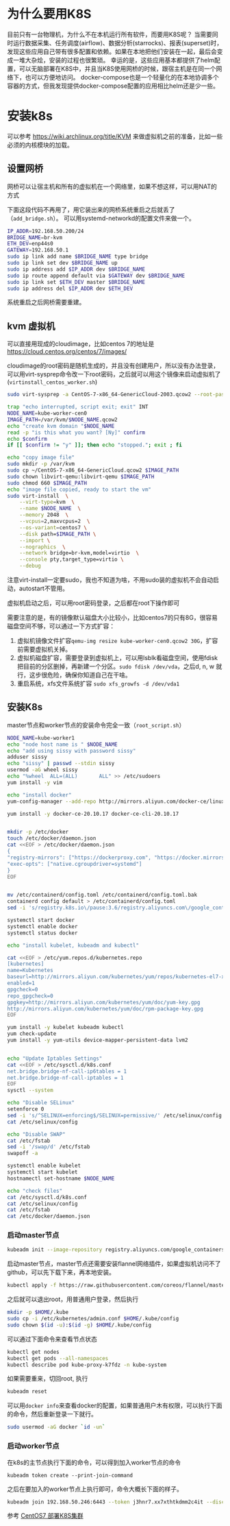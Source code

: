 # 为什么要用K8S
目前只有一台物理机，为什么不在本机运行所有软件，而要用K8S呢？
当需要同时运行数据采集、任务调度(airflow)、数据分析(starrocks)、报表(superset)时，发现这些应用自己带有很多配置和依赖。如果在本地把他们安装在一起，最后会变成一堆大杂烩，安装的过程也很繁琐。
幸运的是，这些应用基本都提供了helm配置，可以无脑部署在K8S中，并且当K8S使用网桥的时候，跟宿主机是在同一个网络下，也可以方便地访问。
docker-compose也是一个轻量化的在本地协调多个容器的方式，但我发现提供docker-compose配置的应用相比helm还是少一些。
# 安装k8s
可以参考 https://wiki.archlinux.org/title/KVM 来做虚拟机之前的准备，比如一些必须的内核模块的加载。

## 设置网桥 

网桥可以让宿主机和所有的虚拟机在一个网络里，如果不想这样，可以用NAT的方式

下面这段代码不再用了，用它装出来的网桥系统重启之后就丢了（`add_bridge.sh`）。 可以用systemd-networkd的配置文件来做一个。

```bash
IP_ADDR=192.168.50.200/24
BRIDGE_NAME=br-kvm
ETH_DEV=enp44s0
GATEWAY=192.168.50.1
sudo ip link add name $BRIDGE_NAME type bridge
sudo ip link set dev $BRIDGE_NAME up
sudo ip address add $IP_ADDR dev $BRIDGE_NAME
sudo ip route append default via $GATEWAY dev $BRIDGE_NAME
sudo ip link set $ETH_DEV master $BRIDGE_NAME
sudo ip address del $IP_ADDR dev $ETH_DEV
```
系统重启之后网桥需要重建。 

## kvm 虚拟机
可以直接用现成的cloudimage，比如centos 7的地址是
https://cloud.centos.org/centos/7/images/

cloudimage的root密码是随机生成的，并且没有创建用户，所以没有办法登录，可以用virt-sysprep命令改一下root密码，之后就可以用这个镜像来启动虚拟机了 (`virtinstall_centos_worker.sh`) 

```bash
sudo virt-sysprep -a CentOS-7-x86_64-GenericCloud-2003.qcow2 --root-password password:super 
```

```bash
trap "echo interrupted, script exit; exit" INT
NODE_NAME=kube-worker-cen0
IMAGE_PATH=/var/kvm/$NODE_NAME.qcow2
echo "create kvm domain "$NODE_NAME
read -p "is this what you want? [Ny]" confirm
echo $confirm
if [[ $confirm != "y" ]]; then echo "stopped."; exit ; fi

echo "copy image file"
sudo mkdir -p /var/kvm
sudo cp ~/CentOS-7-x86_64-GenericCloud.qcow2 $IMAGE_PATH
sudo chown libvirt-qemu:libvirt-qemu $IMAGE_PATH
sudo chmod 660 $IMAGE_PATH
echo "image file copied, ready to start the vm"
sudo virt-install  \
    --virt-type=kvm  \
    --name $NODE_NAME  \
    --memory 2048  \
    --vcpus=2,maxvcpus=2  \
    --os-variant=centos7 \
    --disk path=$IMAGE_PATH \
    --import \
    --nographics  \
    --network bridge=br-kvm,model=virtio  \
    --console pty,target_type=virtio \
    --debug 
```
注意virt-install一定要sudo，我也不知道为啥，不用sudo装的虚拟机不会自动启动，autostart不管用。


虚拟机启动之后，可以用root密码登录，之后都在root下操作即可

需要注意的是，有的镜像默认磁盘大小比较小，比如centos7的只有8G，很容易磁盘空间不够，可以通过一下方式扩容：
1. 虚拟机镜像文件扩容`qemu-img resize kube-worker-cen0.qcow2 30G`，扩容前需要虚拟机关掉。
2. 虚拟机磁盘扩容，需要登录到虚拟机上，可以用lsblk看磁盘空间，使用fdisk把目前的分区删掉，再新建一个分区。`sudo fdisk /dev/vda`，之后d, n, w 就行，这步很危险，确保你知道自己在干啥。
3. 重启系统，xfs文件系统扩容 `sudo xfs_growfs -d /dev/vda1`

## 安装K8s
master节点和worker节点的安装命令完全一致（`root_script.sh`）

```bash
NODE_NAME=kube-worker1
echo "node host name is " $NODE_NAME
echo "add using sissy with password sissy"
adduser sissy
echo "sissy" | passwd --stdin sissy
usermod -aG wheel sissy
echo "%wheel  ALL=(ALL)       ALL" >> /etc/sudoers
yum install -y vim

echo "install docker"
yum-config-manager --add-repo http://mirrors.aliyun.com/docker-ce/linux/centos/docker-ce.repo

yum install -y docker-ce-20.10.17 docker-ce-cli-20.10.17


mkdir -p /etc/docker
touch /etc/docker/daemon.json
cat <<EOF > /etc/docker/daemon.json 
{
"registry-mirrors": ["https://dockerproxy.com", "https://docker.mirrors.ustc.edu.cn"],
"exec-opts": ["native.cgroupdriver=systemd"]
}
EOF


mv /etc/containerd/config.toml /etc/containerd/config.toml.bak
containerd config default > /etc/containerd/config.toml
sed -i 's/registry.k8s.io\/pause:3.6/registry.aliyuncs.com\/google_containers\/pause:3.9/' /etc/containerd/config.toml

systemctl start docker
systemctl enable docker
systemctl status docker

echo "install kubelet, kubeadm and kubectl"

cat <<EOF > /etc/yum.repos.d/kubernetes.repo
[kubernetes]
name=Kubernetes
baseurl=http://mirrors.aliyun.com/kubernetes/yum/repos/kubernetes-el7-x86_64
enabled=1
gpgcheck=0
repo_gpgcheck=0
gpgkey=http://mirrors.aliyun.com/kubernetes/yum/doc/yum-key.gpg
http://mirrors.aliyun.com/kubernetes/yum/doc/rpm-package-key.gpg
EOF

yum install -y kubelet kubeadm kubectl
yum check-update
yum install -y yum-utils device-mapper-persistent-data lvm2


echo "Update Iptables Settings"
cat <<EOF > /etc/sysctl.d/k8s.conf
net.bridge.bridge-nf-call-ip6tables = 1
net.bridge.bridge-nf-call-iptables = 1
EOF
sysctl --system

echo "Disable SELinux"
setenforce 0
sed -i 's/^SELINUX=enforcing$/SELINUX=permissive/' /etc/selinux/config
cat /etc/selinux/config 

echo "Disable SWAP"
cat /etc/fstab 
sed -i '/swap/d' /etc/fstab
swapoff -a

systemctl enable kubelet
systemctl start kubelet
hostnamectl set-hostname $NODE_NAME 

echo "check files"
cat /etc/sysctl.d/k8s.conf
cat /etc/selinux/config
cat /etc/fstab
cat /etc/docker/daemon.json

```

### 启动master节点 
```bash
kubeadm init --image-repository registry.aliyuncs.com/google_containers --pod-network-cidr=10.244.0.0/16
```
启动master节点，master节点还需要安装flannel网络插件，如果虚拟机访问不了github，可以先下载下来，再本地安装。
```bash
kubectl apply -f https://raw.githubusercontent.com/coreos/flannel/master/Documentation/kube-flannel.yml
```

之后就可以退出root，用普通用户登录，然后执行
```bash
mkdir -p $HOME/.kube
sudo cp -i /etc/kubernetes/admin.conf $HOME/.kube/config
sudo chown $(id -u):$(id -g) $HOME/.kube/config 
```
可以通过下面命令来查看节点状态 
```bash
kubectl get nodes 
kubectl get pods --all-namespaces 
kubectl describe pod kube-proxy-k7fdz -n kube-system 
```

如果需要重来，切回root, 执行
```bash
kubeadm reset
```

可以用```docker info```来查看docker的配置，如果普通用户木有权限，可以执行下面的命令，然后重新登录一下就行。

```bash
sudo usermod -aG docker `id -un`
```

### 启动worker节点 
在k8s的主节点执行下面的命令，可以得到加入worker节点的命令 
```
kubeadm token create --print-join-command 
```
之后在要加入的worker节点上执行即可，命令大概长下面的样子。
```bash
kubeadm join 192.168.50.246:6443 --token j3hnr7.xx7xthtkdmm2c4it --discovery-token-ca-cert-hash sha256:2833dc1983fecb53f23629ccce63f0cf34591f0ddbc0885a4c8ff216f74d39ed
```

参考 [CentOS7 部署K8S集群
](https://luckymrwang.github.io/2021/04/25/CentOS7-%E9%83%A8%E7%BD%B2K8S%E9%9B%86%E7%BE%A4/) 
